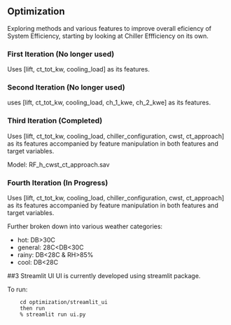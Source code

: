 ## Optimization
Exploring methods and various features to improve overall eficiency of System Efficiency, starting by looking at Chiller Effficiency on its own.

### First Iteration (No longer used)
Uses [lift, ct_tot_kw, cooling_load] as its features.

### Second Iteration (No longer used)
uses [lift, ct_tot_kw, cooling_load, ch_1_kwe, ch_2_kwe] as its features.

### Third Iteration (Completed)
Uses [lift, ct_tot_kw, cooling_load, chiller_configuration, cwst, ct_approach] as its features
accompanied by feature manipulation in both features and target variables.

Model: RF_h_cwst_ct_approach.sav

### Fourth Iteration (In Progress)
Uses [lift, ct_tot_kw, cooling_load, chiller_configuration, cwst, ct_approach] as its features
accompanied by feature manipulation in both features and target variables.

Further broken down into various weather categories:
- hot: DB>30C
- general: 28C<DB<30C
- rainy: DB<28C & RH>85%
- cool: DB<28C

##3 Streamlit UI 
UI is currently developed using streamlit package.

To run:
```
    cd optimization/streamlit_ui
    then run
    % streamlit run ui.py
```